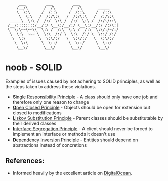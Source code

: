 ```
      ___         ___         ___
     /__/\       /  /\       /  /\       _____
     \  \:\     /  /::\     /  /::\     /  /::\
      \  \:\   /  /:/\:\   /  /:/\:\   /  /:/\:\
  _____\__\:\ /  /:/  \:\ /  /:/  \:\ /  /:/~/::\
 /__/::::::::/__/:/ \__\:/__/:/ \__\:/__/:/ /:/\:|
 \  \:\~~\~~\\  \:\ /  /:\  \:\ /  /:\  \:\/:/~/:/
  \  \:\  ~~~ \  \:\  /:/ \  \:\  /:/ \  \::/ /:/
   \  \:\      \  \:\/:/   \  \:\/:/   \  \:\/:/
    \  \:\      \  \::/     \  \::/     \  \::/
     \__\/       \__\/       \__\/       \__\/
```

# noob - SOLID

Examples of issues caused by not adhering to SOLID principles, as well as the steps taken to address these violations.

- [**S**ingle Responsibility Principle](./SingleResponsibility/) -  A class should only have one job and therefore only one reason to change
- [**O**pen Closed Principle](./OpenClosed/) - Objects should be open for extension but closed to modifications
- [**L**iskov Substitution Principle](./LiskovSubstitution/) - Parent classes should be substitutable by their derived classes
- [**I**nterface Segregation Principle](./InterfaceSegregation/) -  A client should never be forced to implement an interface or methods it doesn't use
- [**D**ependency Inversion Principle](./DependencyInversion/) - Entities should depend on abstractions instead of concretions

## References:
- Informed heavily by the excellent article on [DigitalOcean](https://www.digitalocean.com/community/conceptual_articles/s-o-l-i-d-the-first-five-principles-of-object-oriented-design).